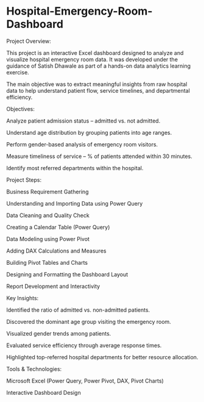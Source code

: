 # Hospital-Emergency-Room-Dashboard
Project Overview:

This project is an interactive Excel dashboard designed to analyze and visualize hospital emergency room data.
It was developed under the guidance of Satish Dhawale as part of a hands-on data analytics learning exercise.

The main objective was to extract meaningful insights from raw hospital data to help understand patient flow, service timelines, and departmental efficiency.

Objectives:

Analyze patient admission status – admitted vs. not admitted.

Understand age distribution by grouping patients into age ranges.

Perform gender-based analysis of emergency room visitors.

Measure timeliness of service – % of patients attended within 30 minutes.

Identify most referred departments within the hospital.

Project Steps:

Business Requirement Gathering

Understanding and Importing Data using Power Query

Data Cleaning and Quality Check

Creating a Calendar Table (Power Query)

Data Modeling using Power Pivot

Adding DAX Calculations and Measures

Building Pivot Tables and Charts

Designing and Formatting the Dashboard Layout

Report Development and Interactivity

Key Insights:

Identified the ratio of admitted vs. non-admitted patients.

Discovered the dominant age group visiting the emergency room.

Visualized gender trends among patients.

Evaluated service efficiency through average response times.

Highlighted top-referred hospital departments for better resource allocation.

Tools & Technologies:

Microsoft Excel (Power Query, Power Pivot, DAX, Pivot Charts)

Interactive Dashboard Design

